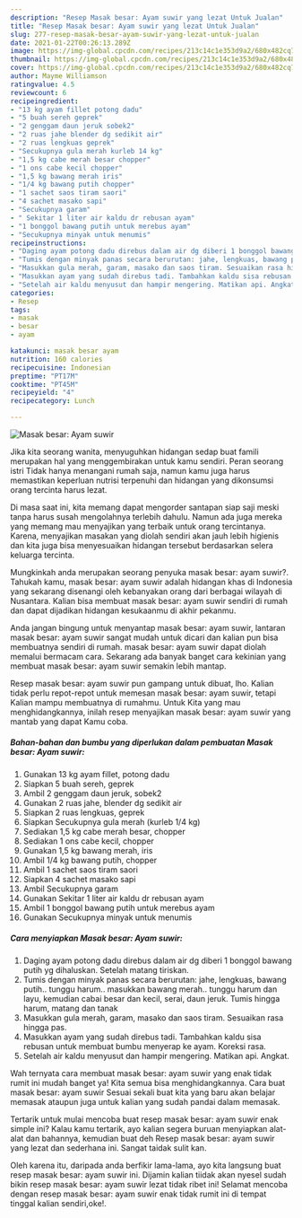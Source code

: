 ```yaml
---
description: "Resep Masak besar: Ayam suwir yang lezat Untuk Jualan"
title: "Resep Masak besar: Ayam suwir yang lezat Untuk Jualan"
slug: 277-resep-masak-besar-ayam-suwir-yang-lezat-untuk-jualan
date: 2021-01-22T00:26:13.289Z
image: https://img-global.cpcdn.com/recipes/213c14c1e353d9a2/680x482cq70/masak-besar-ayam-suwir-foto-resep-utama.jpg
thumbnail: https://img-global.cpcdn.com/recipes/213c14c1e353d9a2/680x482cq70/masak-besar-ayam-suwir-foto-resep-utama.jpg
cover: https://img-global.cpcdn.com/recipes/213c14c1e353d9a2/680x482cq70/masak-besar-ayam-suwir-foto-resep-utama.jpg
author: Mayme Williamson
ratingvalue: 4.5
reviewcount: 6
recipeingredient:
- "13 kg ayam fillet potong dadu"
- "5 buah sereh geprek"
- "2 genggam daun jeruk sobek2"
- "2 ruas jahe blender dg sedikit air"
- "2 ruas lengkuas geprek"
- "Secukupnya gula merah kurleb 14 kg"
- "1,5 kg cabe merah besar chopper"
- "1 ons cabe kecil chopper"
- "1,5 kg bawang merah iris"
- "1/4 kg bawang putih chopper"
- "1 sachet saos tiram saori"
- "4 sachet masako sapi"
- "Secukupnya garam"
- " Sekitar 1 liter air kaldu dr rebusan ayam"
- "1 bonggol bawang putih untuk merebus ayam"
- "Secukupnya minyak untuk menumis"
recipeinstructions:
- "Daging ayam potong dadu direbus dalam air dg diberi 1 bonggol bawang putih yg dihaluskan. Setelah matang tiriskan."
- "Tumis dengan minyak panas secara berurutan: jahe, lengkuas, bawang putih.. tunggu harum.. masukkan bawang merah.. tunggu harum dan layu, kemudian cabai besar dan kecil, serai, daun jeruk. Tumis hingga harum, matang dan tanak"
- "Masukkan gula merah, garam, masako dan saos tiram. Sesuaikan rasa hingga pas."
- "Masukkan ayam yang sudah direbus tadi. Tambahkan kaldu sisa rebusan untuk membuat bumbu menyerap ke ayam. Koreksi rasa."
- "Setelah air kaldu menyusut dan hampir mengering. Matikan api. Angkat."
categories:
- Resep
tags:
- masak
- besar
- ayam

katakunci: masak besar ayam 
nutrition: 160 calories
recipecuisine: Indonesian
preptime: "PT17M"
cooktime: "PT45M"
recipeyield: "4"
recipecategory: Lunch

---
```



![Masak besar: Ayam suwir](https://img-global.cpcdn.com/recipes/213c14c1e353d9a2/680x482cq70/masak-besar-ayam-suwir-foto-resep-utama.jpg)

Jika kita seorang wanita, menyuguhkan hidangan sedap buat famili merupakan hal yang menggembirakan untuk kamu sendiri. Peran seorang istri Tidak hanya menangani rumah saja, namun kamu juga harus memastikan keperluan nutrisi terpenuhi dan hidangan yang dikonsumsi orang tercinta harus lezat.

Di masa  saat ini, kita memang dapat mengorder santapan siap saji meski tanpa harus susah mengolahnya terlebih dahulu. Namun ada juga mereka yang memang mau menyajikan yang terbaik untuk orang tercintanya. Karena, menyajikan masakan yang diolah sendiri akan jauh lebih higienis dan kita juga bisa menyesuaikan hidangan tersebut berdasarkan selera keluarga tercinta. 



Mungkinkah anda merupakan seorang penyuka masak besar: ayam suwir?. Tahukah kamu, masak besar: ayam suwir adalah hidangan khas di Indonesia yang sekarang disenangi oleh kebanyakan orang dari berbagai wilayah di Nusantara. Kalian bisa membuat masak besar: ayam suwir sendiri di rumah dan dapat dijadikan hidangan kesukaanmu di akhir pekanmu.

Anda jangan bingung untuk menyantap masak besar: ayam suwir, lantaran masak besar: ayam suwir sangat mudah untuk dicari dan kalian pun bisa membuatnya sendiri di rumah. masak besar: ayam suwir dapat diolah memalui bermacam cara. Sekarang ada banyak banget cara kekinian yang membuat masak besar: ayam suwir semakin lebih mantap.

Resep masak besar: ayam suwir pun gampang untuk dibuat, lho. Kalian tidak perlu repot-repot untuk memesan masak besar: ayam suwir, tetapi Kalian mampu membuatnya di rumahmu. Untuk Kita yang mau menghidangkannya, inilah resep menyajikan masak besar: ayam suwir yang mantab yang dapat Kamu coba.

<!--inarticleads1-->

##### Bahan-bahan dan bumbu yang diperlukan dalam pembuatan Masak besar: Ayam suwir:

1. Gunakan 13 kg ayam fillet, potong dadu
1. Siapkan 5 buah sereh, geprek
1. Ambil 2 genggam daun jeruk, sobek2
1. Gunakan 2 ruas jahe, blender dg sedikit air
1. Siapkan 2 ruas lengkuas, geprek
1. Siapkan Secukupnya gula merah (kurleb 1/4 kg)
1. Sediakan 1,5 kg cabe merah besar, chopper
1. Sediakan 1 ons cabe kecil, chopper
1. Gunakan 1,5 kg bawang merah, iris
1. Ambil 1/4 kg bawang putih, chopper
1. Ambil 1 sachet saos tiram saori
1. Siapkan 4 sachet masako sapi
1. Ambil Secukupnya garam
1. Gunakan  Sekitar 1 liter air kaldu dr rebusan ayam
1. Ambil 1 bonggol bawang putih untuk merebus ayam
1. Gunakan Secukupnya minyak untuk menumis




<!--inarticleads2-->

##### Cara menyiapkan Masak besar: Ayam suwir:

1. Daging ayam potong dadu direbus dalam air dg diberi 1 bonggol bawang putih yg dihaluskan. Setelah matang tiriskan.
1. Tumis dengan minyak panas secara berurutan: jahe, lengkuas, bawang putih.. tunggu harum.. masukkan bawang merah.. tunggu harum dan layu, kemudian cabai besar dan kecil, serai, daun jeruk. Tumis hingga harum, matang dan tanak
1. Masukkan gula merah, garam, masako dan saos tiram. Sesuaikan rasa hingga pas.
1. Masukkan ayam yang sudah direbus tadi. Tambahkan kaldu sisa rebusan untuk membuat bumbu menyerap ke ayam. Koreksi rasa.
1. Setelah air kaldu menyusut dan hampir mengering. Matikan api. Angkat.




Wah ternyata cara membuat masak besar: ayam suwir yang enak tidak rumit ini mudah banget ya! Kita semua bisa menghidangkannya. Cara buat masak besar: ayam suwir Sesuai sekali buat kita yang baru akan belajar memasak ataupun juga untuk kalian yang sudah pandai dalam memasak.

Tertarik untuk mulai mencoba buat resep masak besar: ayam suwir enak simple ini? Kalau kamu tertarik, ayo kalian segera buruan menyiapkan alat-alat dan bahannya, kemudian buat deh Resep masak besar: ayam suwir yang lezat dan sederhana ini. Sangat taidak sulit kan. 

Oleh karena itu, daripada anda berfikir lama-lama, ayo kita langsung buat resep masak besar: ayam suwir ini. Dijamin kalian tiidak akan nyesel sudah bikin resep masak besar: ayam suwir lezat tidak ribet ini! Selamat mencoba dengan resep masak besar: ayam suwir enak tidak rumit ini di tempat tinggal kalian sendiri,oke!.

